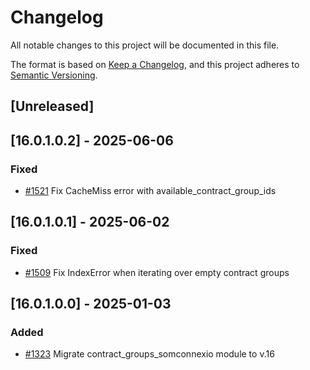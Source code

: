 # Changelog
All notable changes to this project will be documented in this file.

The format is based on [Keep a Changelog](https://keepachangelog.com/en/1.0.0/),
and this project adheres to [Semantic Versioning](https://semver.org/spec/v2.0.0.html).

## [Unreleased]
## [16.0.1.0.2] - 2025-06-06
### Fixed
- [#1521](https://git.coopdevs.org/coopdevs/som-connexio/odoo-somconnexio/-/merge_requests/1521) Fix CacheMiss error with available_contract_group_ids

## [16.0.1.0.1] - 2025-06-02
### Fixed
- [#1509](https://git.coopdevs.org/coopdevs/som-connexio/odoo-somconnexio/-/merge_requests/1509) Fix IndexError when iterating over empty contract groups

## [16.0.1.0.0] - 2025-01-03
### Added
- [#1323](https://git.coopdevs.org/coopdevs/som-connexio/odoo-somconnexio/-/merge_requests/1323) Migrate contract_groups_somconnexio module to v.16

